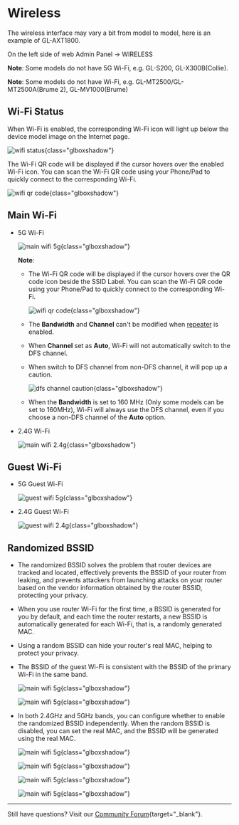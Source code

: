 # Wireless

The wireless interface may vary a bit from model to model, here is an example of GL-AXT1800.

On the left side of web Admin Panel -> WIRELESS

**Note**: Some models do not have 5G Wi-Fi, e.g. GL-S200, GL-X300B(Collie).

**Note**: Some models do not have Wi-Fi, e.g. GL-MT2500/GL-MT2500A(Brume 2), GL-MV1000(Brume)

## Wi-Fi Status

When Wi-Fi is enabled, the corresponding Wi-Fi icon will light up below the device model image on the Internet page.

![wifi status](images/internet/wifi_status.png){class="glboxshadow"}

The Wi-Fi QR code will be displayed if the cursor hovers over the enabled Wi-Fi icon. You can scan the Wi-Fi QR code using your Phone/Pad to quickly connect to the corresponding Wi-Fi.

![wifi qr code](images/internet/wifi_qr_code.png){class="glboxshadow"}

## Main Wi-Fi

* 5G Wi-Fi

    ![main wifi 5g](images/wireless/main_wifi_5g.png){class="glboxshadow"}

    **Note**:

    * The Wi-Fi QR code will be displayed if the cursor hovers over the QR code icon beside the SSID Label. You can scan the Wi-Fi QR code using your Phone/Pad to quickly connect to the corresponding Wi-Fi.

        ![wifi qr code](images/wireless/wifi_qr_code.png){class="glboxshadow"}

    * The **Bandwidth** and **Channel** can't be modified when [repeater](internet_repeater.md) is enabled.
    * When **Channel** set as **Auto**, Wi-Fi will not automatically switch to the DFS channel.
    * When switch to DFS channel from non-DFS channel, it will pop up a caution.

        ![dfs channel caution](https://static.gl-inet.com/docs/router/en/4/tutorials/wireless/switch_to_dfs_caution.png){class="glboxshadow"}

    * When the **Bandwidth** is set to 160 MHz (Only some models can be set to 160MHz), Wi-Fi will always use the DFS channel, even if you choose a non-DFS channel of the **Auto** option.




* 2.4G Wi-Fi

    ![main wifi 2.4g](images/wireless/main_wifi_2.4g.png){class="glboxshadow"}



## Guest Wi-Fi

* 5G Guest Wi-Fi

    ![guest wifi 5g](images/wireless/guest_wifi_5g.png){class="glboxshadow"}

* 2.4G Guest Wi-Fi

    ![guest wifi 2.4g](images/wireless/guest_wifi_2.4g.png){class="glboxshadow"}


## Randomized BSSID
* The randomized BSSID solves the problem that router devices are tracked and located, effectively prevents the BSSID of your router from leaking, and prevents attackers from launching attacks on your router based on the vendor information obtained by the router BSSID, protecting your privacy.
* When you use router Wi-Fi for the first time, a BSSID is generated for you by default, and each time the router restarts, a new BSSID is automatically generated for each Wi-Fi, that is, a randomly generated MAC. 
* Using a random BSSID can hide your router's real MAC, helping to protect your privacy. 
* The BSSID of the guest Wi-Fi is consistent with the BSSID of the primary Wi-Fi in the same band.

    ![main wifi 5g](images/wireless/main_wifi_2.4g_bssid.png){class="glboxshadow"}

    ![main wifi 5g](images/wireless/main_wifi_5g_bssid.png){class="glboxshadow"}

* In both 2.4GHz and 5GHz bands, you can configure whether to enable the randomized BSSID independently. When the random BSSID is disabled, you can set the real MAC, and the BSSID will be generated using the real MAC.

    ![main wifi 5g](images/wireless/main_wifi_2.4g_bssid_modify.png){class="glboxshadow"}

    ![main wifi 5g](images/wireless/main_wifi_2.4g_bssid_disable.png){class="glboxshadow"}

    ![main wifi 5g](images/wireless/main_wifi_5g_bssid_modify.png){class="glboxshadow"}

    ![main wifi 5g](images/wireless/main_wifi_5g_bssid_disable.png){class="glboxshadow"}
---


  

Still have questions? Visit our [Community Forum](https://forum.gl-inet.com){target="_blank"}.

